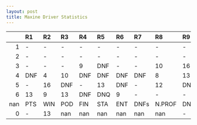 ```yaml
---
layout: post 
title: Maxine Driver Statistics
--- 
```


|     | R1   | R2   | R3   | R4   | R5   | R6   | R7   | R8     | R9   | R10   | R11   | R12   | Points   | Pos   |
|----:|:-----|:-----|:-----|:-----|:-----|:-----|:-----|:-------|:-----|:------|:------|:------|:---------|:------|
|   1 | -    | -    | -    | -    | -    | -    | -    | -      | -    | -     | -     | -     | nan      | nan   |
|   2 | -    | -    | -    | -    | -    | -    | -    | -      | -    | -     | -     | -     | nan      | nan   |
|   3 | -    | -    | -    | 9    | DNF  | -    | -    | 10     | 16   | 3     | 16    | 15    | nan      | nan   |
|   4 | DNF  | 4    | 10   | DNF  | DNF  | DNF  | DNF  | 8      | 13   | DNQ   | DNQ   | DNF   | nan      | nan   |
|   5 | -    | 16   | DNF  | -    | 13   | DNF  | -    | 12     | DNF  | 6     | 2     | 6     | 0.0      | 35.0  |
|   6 | 13   | 9    | 13   | DNF  | DNQ  | 9    | -    | -      | -    | DNQ   | DNQ   | -     | 0.0      | 42.0  |
| nan | PTS  | WIN  | POD  | FIN  | STA  | ENT  | DNFs | N.PROF | DNQ  | %FIN  | PPR   | BST   | CHA      | RNK   |
|   0 | -    | 13   | nan  | nan  | nan  | nan  | nan  | nan    | -    | -     | -     | -     | 15       | -     |